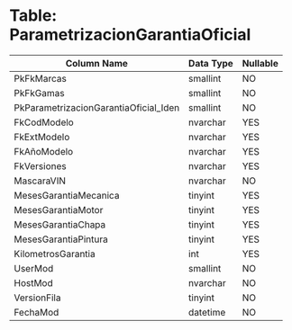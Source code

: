 # Table: ParametrizacionGarantiaOficial

| Column Name | Data Type | Nullable |
|-------------|-----------|----------|
| PkFkMarcas | smallint | NO |
| PkFkGamas | smallint | NO |
| PkParametrizacionGarantiaOficial_Iden | smallint | NO |
| FkCodModelo | nvarchar | YES |
| FkExtModelo | nvarchar | YES |
| FkAñoModelo | nvarchar | YES |
| FkVersiones | nvarchar | YES |
| MascaraVIN | nvarchar | NO |
| MesesGarantiaMecanica | tinyint | YES |
| MesesGarantiaMotor | tinyint | YES |
| MesesGarantiaChapa | tinyint | YES |
| MesesGarantiaPintura | tinyint | YES |
| KilometrosGarantia | int | YES |
| UserMod | smallint | NO |
| HostMod | nvarchar | NO |
| VersionFila | tinyint | NO |
| FechaMod | datetime | NO |
